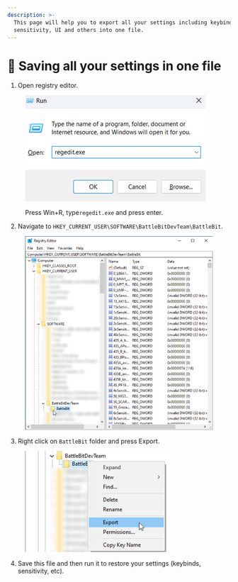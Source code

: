 ```yaml
---
description: >-
  This page will help you to export all your settings including keybinds,
  sensitivity, UI and others into one file.
---
```


# 🔘 Saving all your settings in one file

1. Open registry editor.

<figure><img src="../.gitbook/assets/runregedit.png" alt=""><figcaption><p>Press Win+R, type<code>regedit.exe</code> and press enter.</p></figcaption></figure>

2. Navigate to `HKEY_CURRENT_USER\SOFTWARE\BattleBitDevTeam\BattleBit`.

<div align="center">

<figure><img src="../.gitbook/assets/battlebitregistry.png" alt=""><figcaption></figcaption></figure>

</div>

3. Right click on `BattleBit` folder and press Export.

<figure><img src="../.gitbook/assets/battlebitexport.png" alt=""><figcaption></figcaption></figure>

4. Save this file and then run it to restore your settings (keybinds, sensitivity, etc).
